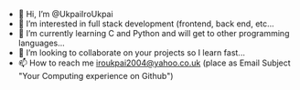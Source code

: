 - 👋 Hi, I’m @UkpaiIroUkpai
- 👀 I’m interested in full stack development (frontend, back end, etc...
- 🌱 I’m currently learning C and Python and will get to other programming languages...
- 💞️ I’m looking to collaborate on your projects so I learn fast...
- 📫 How to reach me iroukpai2004@yahoo.co.uk (place as Email Subject "Your Computing experience on Github")

<!---
UkpaiIroUkpai/UkpaiIroUkpai is a ✨ special ✨ repository because its `README.md` (this file) appears on your GitHub profile.
You can click the Preview link to take a look at your changes.
--->
